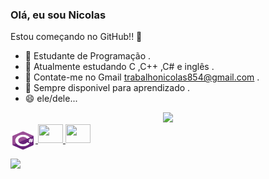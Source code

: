 ### Olá, eu sou Nicolas
Estou começando no GitHub!! 👋



- 🔭 Estudante de Programação .
- 🌱 Atualmente estudando C ,C++ ,C# e inglês .
- 👯 Contate-me no Gmail trabalhonicolas854@gmail.com .
- 💬 Sempre disponivel para aprendizado .
- 😄 ele/dele...

<div align="center">
  <a href="https://github.com/NicolasDeCastro">
  <img height="180em" src="https://github-readme-stats.vercel.app/api?username=NicolasDeCastro&show_icons=true&theme=dracula&include_all_commits=true&count_private=true"/>
</div>
 <img align="center" height="30" width="40" src="https://raw.githubusercontent.com/devicons/devicon/master/icons/csharp/csharp-original.svg"> <img 
 <img aling="center" height="30" width="40" src="https://cdn.jsdelivr.net/gh/devicons/devicon/icons/c/c-original.svg" />
 <img aling="center" height="30" width="40" src="https://cdn.jsdelivr.net/gh/devicons/devicon/icons/cplusplus/cplusplus-original.svg" />
         
   
  <a href="https://www.linkedin.com/in/nicolas-machado-46578a237/" target="_blank"><img src="https://img.shields.io/badge/-LinkedIn-%230077B5?style=for-the-badge&logo=linkedin&logoColor=white" target="_blank"></a> 
  
